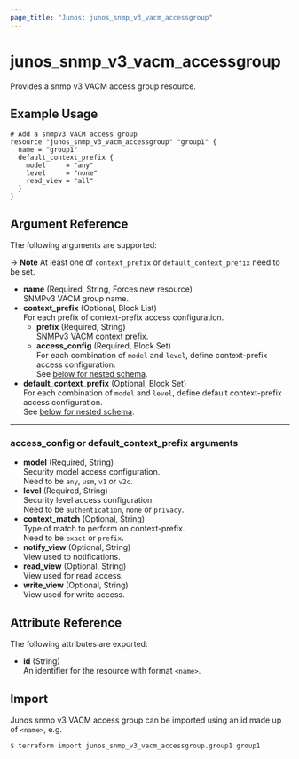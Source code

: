 ```yaml
---
page_title: "Junos: junos_snmp_v3_vacm_accessgroup"
---
```


# junos_snmp_v3_vacm_accessgroup

Provides a snmp v3 VACM access group resource.

## Example Usage

```hcl
# Add a snmpv3 VACM access group
resource "junos_snmp_v3_vacm_accessgroup" "group1" {
  name = "group1"
  default_context_prefix {
    model     = "any"
    level     = "none"
    read_view = "all"
  }
}
```

## Argument Reference

The following arguments are supported:

-> **Note**
  At least one of `context_prefix` or `default_context_prefix` need to be set.

- **name** (Required, String, Forces new resource)  
  SNMPv3 VACM group name.
- **context_prefix** (Optional, Block List)  
  For each prefix of context-prefix access configuration.
  - **prefix** (Required, String)  
    SNMPv3 VACM context prefix.
  - **access_config** (Required, Block Set)  
    For each combination of `model` and `level`, define context-prefix access configuration.  
    See [below for nested schema](#access_config-or-default_context_prefix-arguments).
- **default_context_prefix** (Optional, Block Set)  
  For each combination of `model` and `level`, define default context-prefix access configuration.  
  See [below for nested schema](#access_config-or-default_context_prefix-arguments).

---

### access_config or default_context_prefix arguments

- **model** (Required, String)  
  Security model access configuration.  
  Need to be `any`, `usm`, `v1` or `v2c`.
- **level** (Required, String)  
  Security level access configuration.  
  Need to be `authentication`, `none` or `privacy`.
- **context_match** (Optional, String)  
  Type of match to perform on context-prefix.  
  Need to be `exact` or `prefix`.
- **notify_view** (Optional, String)  
  View used to notifications.
- **read_view** (Optional, String)  
  View used for read access.
- **write_view** (Optional, String)  
  View used for write access.

## Attribute Reference

The following attributes are exported:

- **id** (String)  
  An identifier for the resource with format `<name>`.

## Import

Junos snmp v3 VACM access group can be imported using an id made up of `<name>`, e.g.

```shell
$ terraform import junos_snmp_v3_vacm_accessgroup.group1 group1
```
